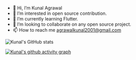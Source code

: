 - 👋 Hi, I’m Kunal Agrawal
- 👀 I’m interested in open source contribution.
- 🌱 I’m currently learning Flutter. 
- 💞️ I’m looking to collaborate on any open source project.
- 📫 How to reach me agrawalkunal2001@gmail.com




![Kunal's GitHub stats](https://github-readme-stats.vercel.app/api?username=agrawalkunal2001&show_icons=true&theme=tokyonight)



[![Kunal's github activity graph](https://activity-graph.herokuapp.com/graph?username=agrawalkunal2001&theme=github)](https://github.com/agrawalkunal2001/github-readme-activity-graph)


<!---
agrawalkunal2001/agrawalkunal2001 is a ✨ special ✨ repository because its `README.md` (this file) appears on your GitHub profile.
You can click the Preview link to take a look at your changes.
--->

